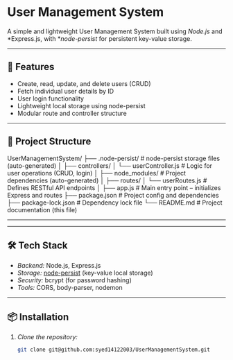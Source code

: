 # User Management System

A simple and lightweight User Management System built using *Node.js* and *Express.js, with **node-persist* for persistent key-value storage.

---

## 🚀 Features

- Create, read, update, and delete users (CRUD)
- Fetch individual user details by ID
- User login functionality
- Lightweight local storage using node-persist
- Modular route and controller structure

---

## 📁 Project Structure

UserManagementSystem/
├── .node-persist/           # node-persist storage files (auto-generated)
│
├── controllers/
│   └── userController.js    # Logic for user operations (CRUD, login)
│
├── node_modules/            # Project dependencies (auto-generated)
│
├── routes/
│   └── userRoutes.js        # Defines RESTful API endpoints
│
├── app.js                   # Main entry point – initializes Express and routes
├── package.json             # Project config and dependencies
├── package-lock.json        # Dependency lock file
└── README.md                # Project documentation (this file)

---

---

## 🛠 Tech Stack

- *Backend:* Node.js, Express.js
- *Storage:* [node-persist](https://www.npmjs.com/package/node-persist) (key-value local storage)
- *Security:* bcrypt (for password hashing)
- *Tools:* CORS, body-parser, nodemon

---

## 📦 Installation

1. *Clone the repository:*
   ```bash
   git clone git@github.com:syed14122003/UserManagementSystem.git
